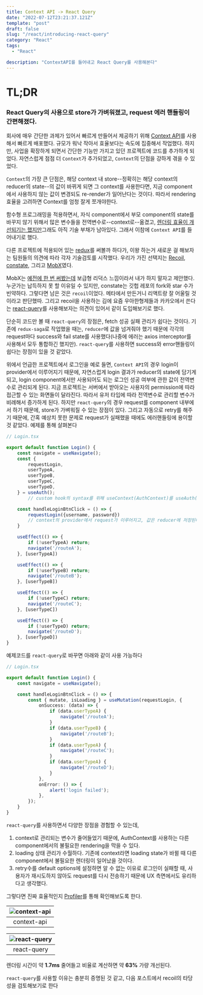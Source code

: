 ```yaml
---
title: Context API -> React Query
date: "2022-07-12T23:21:37.121Z"
template: "post"
draft: false
slug: "/react/introducing-react-query"
category: "React"
tags:
  - "React"

description: "ContextAPI를 들어내고 React Query를 사용해본다"
---
```


# TL;DR

### React Query의 사용으로 store가 가벼워졌고, request 에러 핸들링이 간편해졌다.

회사에 매우 간단한 과제가 있어서 빠르게 만들어서 제공하기 위해 [Context API](https://reactjs.org/docs/context.html)를 사용해서 빠르게 배포했다. 규모가 워낙 작아서 효율보다는 속도에 집중해서 작업했다. 하지만, 사업을 확장하게 되면서 간단한 기능만 가지고 있던 프로젝트에 코드를 추가하게 되었다. 자연스럽게 점점 더 `Context`가 추가되었고, `Context`의 단점을 강하게 겪을 수 있었다. 

`Context`의 가장 큰 단점은, 해당 context 내 store--정확히는 해당 context의 reducer의 state--의 값이 바뀌게 되면 그 context를 사용한다면, 지금 component에서 사용하지 않는 값이 변경되도 re-render가 일어난다는 것이다. 따라서 rendering효율을 고려하면 Context를 엄청 잘게 쪼개야한다. 

함수형 프로그래밍을 적용하면서, 자식 component에서 부모 component의 state를 바꾸지 않기 위해서 많은 변수들을 전역변수로--context로--옮겼고, [렌더링 효율이 개선되기는 했지만](https://jasonkang14.github.io/react/functional-programming-with-react-part-three)그래도 아직 기술 부채가 남아있다. 그래서 이참에 `Context API`를 들어내기로 했다. 

다른 프로젝트에 적용되어 있는 [redux](https://redux.js.org/)를 써볼까 하다가, 이왕 하는거 새로운 걸 해보자는 팀원들의 의견에 따라 각자 기술검토를 시작했다. 우리가 가진 선택지는 [Recoil](https://recoiljs.org/), [constate](https://github.com/diegohaz/constate), 그리고 [MobX](https://mobx.js.org/README.html)였다. 

MobX는 [예전에 한 번 써봤는데](https://jasonkang14.github.io/posts/Request-to-Server-using-MobX) 보급형 리덕스 느낌이라서 내가 하지 말자고 제안했다. 누군가는 납득하지 못 할 이유일 수 있지만, constate는 깃헙 레포의 fork와 star 수가 빈약하다. 그렇다면 남은 것은 `recoil`이었다. 메타에서 만든거니 리액트랑 잘 어울릴 것이라고 판단했따. 그리고 recoil을 사용하는 김에 요즘 우아한형제들과 카카오에서 쓴다는 [react-query](https://react-query-v2.tanstack.com/)를 사용해보자는 의견이 있어서 같이 도입해보기로 했다. 

단순히 코드만 볼 때 `react-query`의 장점은, fetch 성공 실패 관리가 쉽다는 것이다. 기존에 `redux-saga`로 작업했을 때는, `reducer`에 값을 넘겨줘야 했기 때문에 각각의 request마다 success와 fail state를 사용했다(나중에 에러는 axios interceptor를 사용해서 모두 통합하긴 했지만). `react-query`를 사용하면 success와 error핸들링이 쉽다는 장점이 있을 것 같았다. 

위에서 언급한 프로젝트에서 로그인을 예로 들면, `Context API`의 경우 login이 provider에서 이루어지기 때문에, 자연스럽게 login 결과가 reducer의 state에 담기게 되고, login component에서만 사용되어도 되는 로그인 성공 여부에 관한 값이 전역변수로 관리되게 된다. 지금 프로젝트는 서버에서 받아오는 사용자의 permission에 따라 접근할 수 있는 화면들이 달라진다. 따라서 유저 타입에 따라 전역변수로 관리할 변수가 비례해서 증가하게 된다. 하지만 `react-query`의 경우 request를 component 내부에서 하기 때문에, store가 가벼워질 수 있는 장점이 있다. 그리고 자동으로 retry를 해주기 때문에, 간혹 예상치 못한 문제로 request가 실패했을 때에도 에러핸들링에 용이할 것 같았다. 예제를 통해 살펴본다 

```typescript
// Login.tsx

export default function Login() {
	const navigate = useNavigate();
	const {
		requestLogin,
		userTypeA,
		userTypeB,
		userTypeC,
		userTypeD,
	} = useAuth(); 
		// custom hook의 syntax를 위해 useContext(AuthContext)를 useAuth()로 export한다.

	const handleLoginBtnClick = () => {
		requestLogin({username, password}) 
		// context의 provider에서 request가 이루어지고, 값은 reducer에 저장된다.
	}

	useEffect(() => {
		if (!userTypeA) return;
		navigate('/routeA');
	}, [userTypeA])

	useEffect(() => {
		if (!userTypeB) return;
		navigate('/routeB');
	}, [userTypeB])

	useEffect(() => {
		if (!userTypeC) return;
		navigate('/routeC');
	}, [userTypeC])

	useEffect(() => {
		if (!userTypeD) return;
		navigate('/routeD');
	}, [userTypeD])
}
```

예제코드를 `react-query`로 바꾸면 아래와 같이 사용 가능하다 

```typescript
// Login.tsx

export default function Login() {
	const navigate = useNavigate();

	const handleLoginBtnClick = () => {
		const { mutate, isLoading } = useMutation(requestLogin, {
			onSuccess: (data) => {
				if (data.userTypeA) {
					navigate('/routeA');
				}
				if (data.userTypeB) {
					navigate('/routeB');
				}
				if (data.userTypeA) {
					navigate('/routeC');
				}
				if (data.userTypeA) {
					navigate('/routeD');
				}
			},
			onError: () => {
				alert('login failed');
			},
		});
	}
}
```

`react-query`를 사용하면서 다양한 장점을 경험할 수 있는데, 
1. context로 관리되는 변수가 줄어들었기 때문에, AuthContext를 사용하는 다른 component에서의 불필요한 rendering을 막을 수 있다. 
2. loading 상태 관리가 수월하다. 기존에 context라면 loading state가 바뀔 때 다른 component에서 불필요한 렌더링이 일어났을 것이다.
3. retry수를 default options에 설정하면 알 수 없는 이유로 로그인이 실패할 때, 사용자가 재시도하지 않아도 request를 다시 전송하기 때문에 UX 측면에서도 유리하다고 생각했다. 

그렇다면 진짜 효율적인지 [Profiler](https://reactjs.org/docs/profiler.html)를 통해 확인해보도록 한다.

|![context-api](https://i.imgur.com/UXdARpb.png)|
| :-------------------------------------------: |
|                 context-api                   |

|![react-query](https://i.imgur.com/zCAjc69.png)|
| :-------------------------------------------: |
|                 react-query                   |

렌더링 시간이 약 **1.7ms** 줄어들고 비율로 계산하면 약 **63%** 가량 개선된다.

`react-query`를 사용할 이유는 충분히 증명된 것 같고, 다음 포스트에서 recoil의 타당성을 검토해보기로 한다
